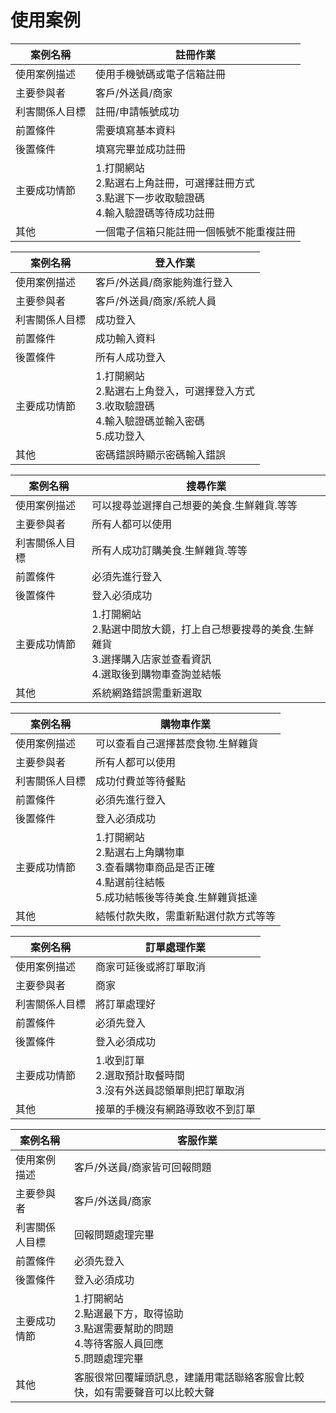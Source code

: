# 使用案例
|案例名稱|註冊作業|
|---|---|
|使用案例描述|使用手機號碼或電子信箱註冊|
|主要參與者|客戶/外送員/商家|
|利害關係人目標|註冊/申請帳號成功|
|前置條件|需要填寫基本資料|
|後置條件|填寫完畢並成功註冊|
|主要成功情節|1.打開網站<br>2.點選右上角註冊，可選擇註冊方式<br>3.點選下一步收取驗證碼<br>4.輸入驗證碼等待成功註冊|
|其他|一個電子信箱只能註冊一個帳號不能重複註冊|

|案例名稱|登入作業|
|---|---|
|使用案例描述|客戶/外送員/商家能夠進行登入|
|主要參與者|客戶/外送員/商家/系統人員|
|利害關係人目標|成功登入|
|前置條件|成功輸入資料|
|後置條件|所有人成功登入|
|主要成功情節|1.打開網站<br>2.點選右上角登入，可選擇登入方式<br>3.收取驗證碼<br>4.輸入驗證碼並輸入密碼<br>5.成功登入|
|其他|密碼錯誤時顯示密碼輸入錯誤|

|案例名稱|搜尋作業|
|---|---|
|使用案例描述|可以搜尋並選擇自己想要的美食.生鮮雜貨.等等|
|主要參與者|所有人都可以使用|
|利害關係人目標|所有人成功訂購美食.生鮮雜貨.等等|
|前置條件|必須先進行登入|
|後置條件|登入必須成功|
|主要成功情節|1.打開網站<br>2.點選中間放大鏡，打上自己想要搜尋的美食.生鮮雜貨<br>3.選擇購入店家並查看資訊<br>4.選取後到購物車查詢並結帳|
|其他|系統網路錯誤需重新選取|

|案例名稱|購物車作業|
|---|---|
|使用案例描述|可以查看自己選擇甚麼食物.生鮮雜貨|
|主要參與者|所有人都可以使用|
|利害關係人目標|成功付費並等待餐點|
|前置條件|必須先進行登入|
|後置條件|登入必須成功|
|主要成功情節|1.打開網站<br>2.點選右上角購物車<br>3.查看購物車商品是否正確<br>4.點選前往結帳<br>5.成功結帳後等待美食.生鮮雜貨抵達|
|其他|結帳付款失敗，需重新點選付款方式等等|

|案例名稱|訂單處理作業|
|---|---|
|使用案例描述|商家可延後或將訂單取消|
|主要參與者|商家|
|利害關係人目標|將訂單處理好|
|前置條件|必須先登入|
|後置條件|登入必須成功|
|主要成功情節|1.收到訂單<br>2.選取預計取餐時間<br>3.沒有外送員認領單則把訂單取消
|其他|接單的手機沒有網路導致收不到訂單|

|案例名稱|客服作業|
|---|---|
|使用案例描述|客戶/外送員/商家皆可回報問題|
|主要參與者|客戶/外送員/商家|
|利害關係人目標|回報問題處理完畢|
|前置條件|必須先登入|
|後置條件|登入必須成功|
|主要成功情節|1.打開網站<br>2.點選最下方，取得協助<br>3.點選需要幫助的問題<br>4.等待客服人員回應<br>5.問題處理完畢|
|其他|客服很常回覆罐頭訊息，建議用電話聯絡客服會比較快，如有需要聲音可以比較大聲|



